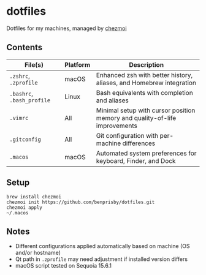 # dotfiles

Dotfiles for my machines, managed by [chezmoi](https://www.chezmoi.io)

## Contents

| File(s)                    | Platform | Description |
| -------------------------- | -------- | ----------- |
| `.zshrc`, `.zprofile`      | macOS    | Enhanced zsh with better history, aliases, and Homebrew integration |
| `.bashrc`, `.bash_profile` | Linux    | Bash equivalents with completion and aliases |
| `.vimrc`                   | All      | Minimal setup with cursor position memory and quality-of-life improvements |
| `.gitconfig`               | All      | Git configuration with per-machine differences |
| `.macos`                   | macOS    | Automated system preferences for keyboard, Finder, and Dock |

## Setup

```shell
brew install chezmoi
chezmoi init https://github.com/benprisby/dotfiles.git
chezmoi apply
~/.macos
```

## Notes

- Different configurations applied automatically based on machine (OS and/or hostname)
- Qt path in `.zprofile` may need adjustment if installed version differs
- macOS script tested on Sequoia 15.6.1
